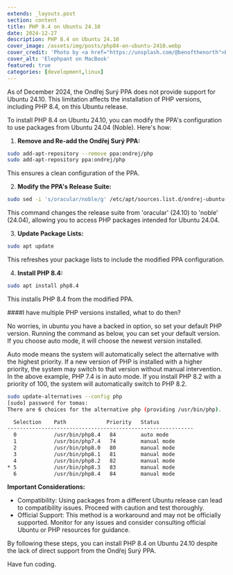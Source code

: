 ```yaml
---
extends: _layouts.post
section: content
title: PHP 8.4 on Ubuntu 24.10
date: 2024-12-27
description: PHP 8.4 on Ubuntu 24.10
cover_image: /assets/img/posts/php84-on-ubuntu-2410.webp
cover_credit: 'Photo by <a href="https://unsplash.com/@benofthenorth">Ben Griffiths</a> on <a href="https://unsplash.com/photos/blue-elephant-figurine-on-macbook-pro-Bj6ENZDMSDY">Unsplash</a>'
cover_alt: 'Elephpant on MacBook'
featured: true
categories: [development,linux]
---
```


As of December 2024, the Ondřej Surý PPA does not provide support for Ubuntu 24.10. This limitation affects the installation of PHP versions, including PHP 8.4, on this Ubuntu release.

To install PHP 8.4 on Ubuntu 24.10, you can modify the PPA's configuration to use packages from Ubuntu 24.04 (Noble). Here's how:

1. **Remove and Re-add the Ondřej Surý PPA:**
```bash
sudo add-apt-repository --remove ppa:ondrej/php
sudo add-apt-repository ppa:ondrej/php
```
This ensures a clean configuration of the PPA.

2. **Modify the PPA's Release Suite:**
```bash
sudo sed -i 's/oracular/noble/g' /etc/apt/sources.list.d/ondrej-ubuntu-php-oracular.sources
```
This command changes the release suite from 'oracular' (24.10) to 'noble' (24.04), allowing you to access PHP packages intended for Ubuntu 24.04.

3. **Update Package Lists:**

```bash
sudo apt update
```
This refreshes your package lists to include the modified PPA configuration.

4. **Install PHP 8.4:**

```bash
sudo apt install php8.4
```
This installs PHP 8.4 from the modified PPA.

####I have multiple PHP versions installed, what to do then?

No worries, in ubuntu you have a backed in option, so set your default PHP version. Running the command as below, you can
set your default version. If you choose auto mode, it will choose the newest version installed.

Auto mode means the system will automatically select the alternative with the highest priority. If a new version of PHP is installed with a higher priority, the system may switch to that version without manual intervention.
In the above example, PHP 7.4 is in auto mode. If you install PHP 8.2 with a priority of 100, the system will automatically switch to PHP 8.2.

```bash
sudo update-alternatives --config php
[sudo] password for tomas:
There are 6 choices for the alternative php (providing /usr/bin/php).

  Selection    Path             Priority   Status
------------------------------------------------------------
  0            /usr/bin/php8.4   84        auto mode
  1            /usr/bin/php7.4   74        manual mode
  2            /usr/bin/php8.0   80        manual mode
  3            /usr/bin/php8.1   81        manual mode
  4            /usr/bin/php8.2   82        manual mode
* 5            /usr/bin/php8.3   83        manual mode
  6            /usr/bin/php8.4   84        manual mode
```


**Important Considerations:**

* Compatibility: Using packages from a different Ubuntu release can lead to compatibility issues. Proceed with caution and test thoroughly.
* Official Support: This method is a workaround and may not be officially supported. Monitor for any issues and consider consulting official Ubuntu or PHP resources for guidance.

By following these steps, you can install PHP 8.4 on Ubuntu 24.10 despite the lack of direct support from the Ondřej Surý PPA.

Have fun coding.

